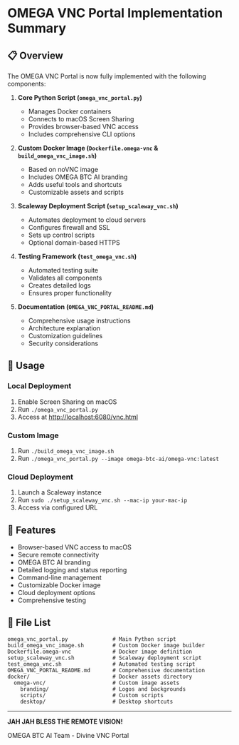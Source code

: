 # OMEGA VNC Portal Implementation Summary

## 📋 Overview

The OMEGA VNC Portal is now fully implemented with the following components:

1. **Core Python Script (`omega_vnc_portal.py`)**
   - Manages Docker containers
   - Connects to macOS Screen Sharing
   - Provides browser-based VNC access
   - Includes comprehensive CLI options

2. **Custom Docker Image (`Dockerfile.omega-vnc` & `build_omega_vnc_image.sh`)**
   - Based on noVNC image
   - Includes OMEGA BTC AI branding
   - Adds useful tools and shortcuts
   - Customizable assets and scripts

3. **Scaleway Deployment Script (`setup_scaleway_vnc.sh`)**
   - Automates deployment to cloud servers
   - Configures firewall and SSL
   - Sets up control scripts
   - Optional domain-based HTTPS

4. **Testing Framework (`test_omega_vnc.sh`)**
   - Automated testing suite
   - Validates all components
   - Creates detailed logs
   - Ensures proper functionality

5. **Documentation (`OMEGA_VNC_PORTAL_README.md`)**
   - Comprehensive usage instructions
   - Architecture explanation
   - Customization guidelines
   - Security considerations

## 🚀 Usage

### Local Deployment

1. Enable Screen Sharing on macOS
2. Run `./omega_vnc_portal.py`
3. Access at <http://localhost:6080/vnc.html>

### Custom Image

1. Run `./build_omega_vnc_image.sh`
2. Run `./omega_vnc_portal.py --image omega-btc-ai/omega-vnc:latest`

### Cloud Deployment

1. Launch a Scaleway instance
2. Run `sudo ./setup_scaleway_vnc.sh --mac-ip your-mac-ip`
3. Access via configured URL

## 🎯 Features

- Browser-based VNC access to macOS
- Secure remote connectivity
- OMEGA BTC AI branding
- Detailed logging and status reporting
- Command-line management
- Customizable Docker image
- Cloud deployment options
- Comprehensive testing

## 🔗 File List

```
omega_vnc_portal.py              # Main Python script
build_omega_vnc_image.sh         # Custom Docker image builder
Dockerfile.omega-vnc             # Docker image definition
setup_scaleway_vnc.sh            # Scaleway deployment script
test_omega_vnc.sh                # Automated testing script
OMEGA_VNC_PORTAL_README.md       # Comprehensive documentation
docker/                          # Docker assets directory
  omega-vnc/                     # Custom image assets
    branding/                    # Logos and backgrounds
    scripts/                     # Custom scripts
    desktop/                     # Desktop shortcuts
```

---

**JAH JAH BLESS THE REMOTE VISION!**

OMEGA BTC AI Team - Divine VNC Portal
